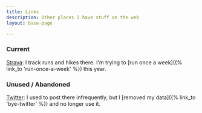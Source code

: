 ```yaml
---
title: Links
description: Other places I have stuff on the web
layout: base-page

---
```


### Current

[Strava](https://www.strava.com/athletes/mikrostew): I track runs and hikes there. I'm trying to [run once a week]({% link_to 'run-once-a-week' %}) this year.


### Unused / Abandoned

[Twitter](https://twitter.com/mikrostew): I used to post there infrequently, but I [removed my data]({% link_to 'bye-twitter' %}) and no longer use it.
